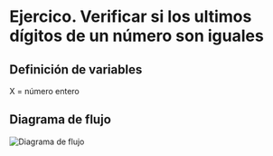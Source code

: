 # Ejercico. Verificar si los ultimos dígitos de un número son iguales


## Definición de variables

X = número entero

## Diagrama de flujo

![Diagrama de flujo](ultimos-2-iguales.png "Diagrama de flujo")
